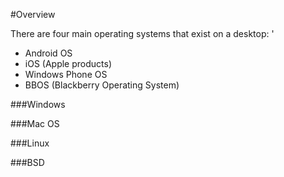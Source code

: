 #Overview

There are four main operating systems that exist on a desktop: '
* Android OS
* iOS (Apple products)
* Windows Phone OS
* BBOS (Blackberry Operating System)

###Windows


###Mac OS


###Linux


###BSD

